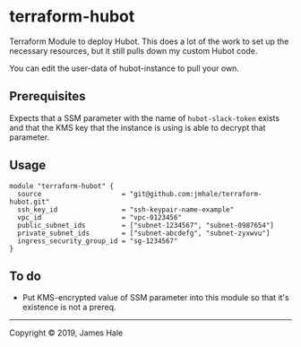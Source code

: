 # terraform-hubot

Terraform Module to deploy Hubot. This does a lot of the work to set up the necessary resources, but it still pulls down my custom Hubot code.

You can edit the user-data of hubot-instance to pull your own.

## Prerequisites
Expects that a SSM parameter with the name of `hubot-slack-token` exists and that the KMS key that the instance is using is able to decrypt that parameter.

## Usage

```
module "terraform-hubot" {
  source                    = "git@github.com:jmhale/terraform-hubot.git"
  ssh_key_id                = "ssh-keypair-name-example"
  vpc_id                    = "vpc-0123456"
  public_subnet_ids         = ["subnet-1234567", "subnet-0987654"]
  private_subnet_ids        = ["subnet-abcdefg", "subnet-zyxwvu"]
  ingress_security_group_id = "sg-1234567"
}
```

## To do
- Put KMS-encrypted value of SSM parameter into this module so that it's existence is not a prereq.

---
Copyright © 2019, James Hale
